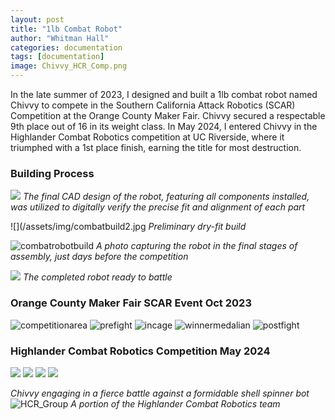 ```yaml
---
layout: post
title: "1lb Combat Robot"
author: "Whitman Hall"
categories: documentation
tags: [documentation]
image: Chivvy_HCR_Comp.png
---
```

In the late summer of 2023, I designed and built a 1lb combat robot named Chivvy to compete in the Southern California Attack Robotics (SCAR) Competition at the Orange County Maker Fair. Chivvy secured a respectable 9th place out of 16 in its weight class. In May 2024, I entered Chivvy in the Highlander Combat Robotics competition at UC Riverside, where it triumphed with a 1st place finish, earning the title for most destruction.

### Building Process
![](/assets/img/combatrobotdesign.PNG)
*The final CAD design of the robot, featuring all components installed, was utilized to digitally verify the precise fit and alignment of each part*

![](/assets/img/combatbuild2.jpg
*Preliminary dry-fit build*

![combatrobotbuild](/assets/img/combatrobotbuild.jpg)
*A photo capturing the robot in the final stages of assembly, just days before the competition*

![](/assets/img/combatcomplete.jpg)
*The completed robot ready to battle*

### Orange County Maker Fair SCAR Event Oct 2023
![competitionarea](/assets/img/competitionarea.jpg)
![prefight](/assets/img/combatrobotprefight.jpg)
![incage](/assets/img/robotincage.jpg)
![winnermedalian](/assets/img/winnersmedalian.jpg)
![postfight](/assets/img/combatrobotpostfight.jpg)

### Highlander Combat Robotics Competition May 2024
![](/assets/img/UCRCombatRobotArenacrop.jpg)
![](/assets/img/HCRComp-120.jpg)
![](/assets/img/HCRComp-119.jpg)
![](/assets/img/HCRComp-005.jpg)

*Chivvy engaging in a fierce battle against a formidable shell spinner bot*
![HCR_Group](/assets/img/HCR_Group.png)
*A portion of the Highlander Combat Robotics team*